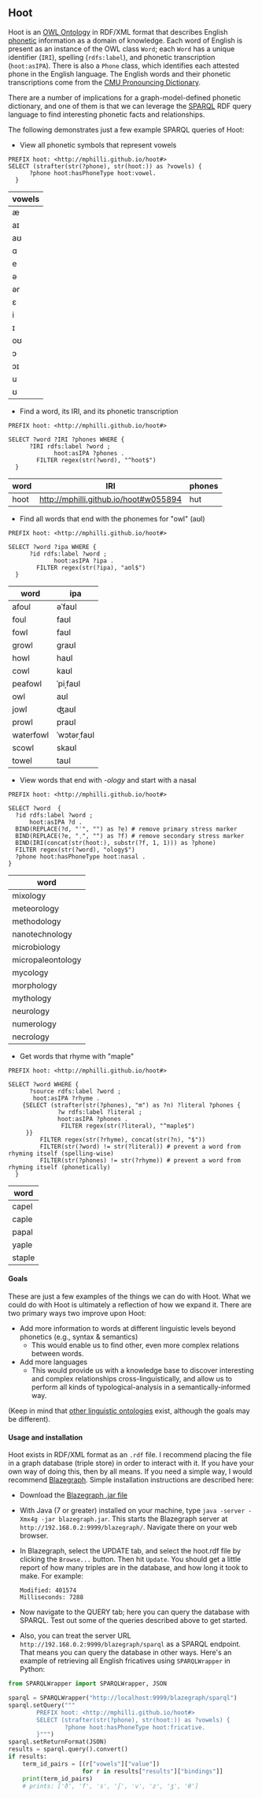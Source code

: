 ## Hoot

Hoot is an [OWL Ontology]() in RDF/XML format that describes English [phonetic](https://en.wikipedia.org/wiki/Phonetics) information as a domain of knowledge. Each word of English is present as an instance of the OWL class `Word`; each `Word` has a unique identifier (`IRI`), spelling (`rdfs:label`), and phonetic transcription (`hoot:asIPA`). There is also a `Phone` class, which identifies each attested phone in the English language. The English words and their phonetic transcriptions come from the [CMU Pronouncing Dictionary](http://www.speech.cs.cmu.edu/cgi-bin/cmudict).

There are a number of implications for a graph-model-defined phonetic dictionary, and one of them is that we can leverage the [SPARQL](https://www.w3.org/TR/sparql11-query/) RDF query language to find interesting phonetic facts and relationships. 

The following demonstrates just a few example SPARQL queries of Hoot: 

* View all phonetic symbols that represent vowels
```sparql
PREFIX hoot: <http://mphilli.github.io/hoot#>
SELECT (strafter(str(?phone), str(hoot:)) as ?vowels) {
      ?phone hoot:hasPhoneType hoot:vowel.
  }
```
vowels|
--- |
æ |
aɪ |
aʊ |
ɑ |
e |
ə |
ər |
ɛ |
i |
ɪ |
oʊ |
ɔ |
ɔɪ |
u |
ʊ |

* Find a word, its IRI, and its phonetic transcription
```SPARQL
PREFIX hoot: <http://mphilli.github.io/hoot#>

SELECT ?word ?IRI ?phones WHERE {
      ?IRI rdfs:label ?word ; 
             hoot:asIPA ?phones .
        FILTER regex(str(?word), "^hoot$")
  }
```
word | IRI | phones
--- | --- | ---
hoot | <http://mphilli.github.io/hoot#w055894> | hut

* Find all words that end with the phonemes for "owl" (aʊl)
```sparql
PREFIX hoot: <http://mphilli.github.io/hoot#>

SELECT ?word ?ipa WHERE {
      ?id rdfs:label ?word ; 
             hoot:asIPA ?ipa .
        FILTER regex(str(?ipa), "aʊl$")
  }
```
word | ipa |
--- | --- |
afoul | əˈfaʊl
foul | faʊl
fowl | faʊl
growl | graʊl
howl | haʊl
cowl | kaʊl
peafowl | ˈpiˌfaʊl
owl | aʊl
jowl | ʤaʊl
prowl | praʊl
waterfowl | ˈwɔtərˌfaʊl
scowl | skaʊl
towel | taʊl


* View words that end with *-ology* and start with a nasal
```sparql
PREFIX hoot: <http://mphilli.github.io/hoot#>

SELECT ?word  {
  ?id rdfs:label ?word ;
      hoot:asIPA ?d .
  BIND(REPLACE(?d, "ˈ", "") as ?e) # remove primary stress marker
  BIND(REPLACE(?e, "ˌ", "") as ?f) # remove secondary stress marker
  BIND(IRI(concat(str(hoot:), substr(?f, 1, 1))) as ?phone) 
  FILTER regex(str(?word), "ology$")
  ?phone hoot:hasPhoneType hoot:nasal .
}
```
word | 
--- |
mixology |
meteorology |
methodology |
nanotechnology |
microbiology |
micropaleontology |
mycology |
morphology |
mythology |
neurology |
numerology |
necrology |

* Get words that rhyme with "maple"
```sparql
PREFIX hoot: <http://mphilli.github.io/hoot#>

SELECT ?word WHERE {
      ?source rdfs:label ?word ; 
       hoot:asIPA ?rhyme .
    {SELECT (strafter(str(?phones), "m") as ?n) ?literal ?phones {
              ?w rdfs:label ?literal ;
              hoot:asIPA ?phones . 
               FILTER regex(str(?literal), "^maple$")
     }}
         FILTER regex(str(?rhyme), concat(str(?n), "$"))
         FILTER(str(?word) != str(?literal)) # prevent a word from rhyming itself (spelling-wise)
         FILTER(str(?phones) != str(?rhyme)) # prevent a word from rhyming itself (phonetically)
  }
  ```
  word |
  ---|
capel |
caple |
papal |
yaple |
staple |


#### Goals 

These are just a few examples of the things we can do with Hoot. What we could do with Hoot is ultimately a reflection of how we expand it. There are two primary ways two improve upon Hoot: 
  * Add more information to words at different linguistic levels beyond phonetics (e.g., syntax & semantics)
  	* This would enable us to find other, even more complex relations between words. 
  * Add more languages
  	* This would provide us with a knowledge base to discover interesting and complex relationships cross-linguistically, and allow us to perform all kinds of typological-analysis in a semantically-informed way. 
  	
(Keep in mind that [other linguistic ontologies](http://linguistics-ontology.org/info/about) exist, although the goals may be different). 
  
#### Usage and installation

Hoot exists in RDF/XML format as an `.rdf` file. I recommend placing the file in a graph database (triple store) in order to interact with it. If you have your own way of doing this, then by all means. If you need a simple way, I would recommend [Blazegraph](https://wiki.blazegraph.com/wiki/index.php/Main_Page). Simple installation instructions are described here: 

* Download the [Blazegraph .jar file](https://www.blazegraph.com/download/)
* With Java (7 or greater) installed on your machine, type `java -server -Xmx4g -jar blazegraph.jar`. This starts the Blazegraph server at `http://192.168.0.2:9999/blazegraph/`. Navigate there on your web browser. 
* In Blazegraph, select the UPDATE tab, and select the hoot.rdf file by clicking the `Browse...` button. Then hit `Update`. You should get a little report of how many triples are in the database, and how long it took to make. For example: 
    
      Modified: 401574
      Milliseconds: 7288
      
* Now navigate to the QUERY tab; here you can query the database with SPARQL. Test out some of the queries described above to get started. 
* Also, you can treat the server URL `http://192.168.0.2:9999/blazegraph/sparql` as a SPARQL endpoint. That means you can query the database in other ways. Here's an example of retrieving all English fricatives using `SPARQLWrapper` in Python: 

```Python
from SPARQLWrapper import SPARQLWrapper, JSON

sparql = SPARQLWrapper("http://localhost:9999/blazegraph/sparql")
sparql.setQuery("""
        PREFIX hoot: <http://mphilli.github.io/hoot#>
        SELECT (strafter(str(?phone), str(hoot:)) as ?vowels) {
                ?phone hoot:hasPhoneType hoot:fricative.
        }""")
sparql.setReturnFormat(JSON)
results = sparql.query().convert()
if results:
    term_id_pairs = [(r["vowels"]["value"])
                     for r in results["results"]["bindings"]]
    print(term_id_pairs)
    # prints: ['ð', 'f', 's', 'ʃ', 'v', 'z', 'ʒ', 'θ']
```
  